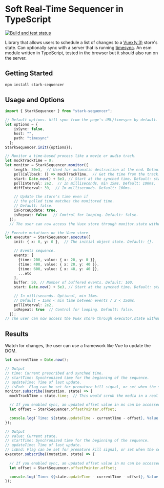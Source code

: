 # Soft Real-Time Sequencer in TypeScript

[![Build and test status](https://github.com/WeWatchWall/stark-sequencer/workflows/Lint%20and%20test/badge.svg)](https://github.com/WeWatchWall/stark-sequencer/actions?query=workflow%3A%22Lint+and+test%22)

Library that allows users to schedule a list of changes to a [Vuex(v.3)](https://vuex.vuejs.org/api/) store's state. Can optionally sync with a server that is running [timesync](https://www.npmjs.com/package/timesync). An esm module written in TypeScript, tested in the browser but it should also run on the server.

## Getting Started

```bash
npm install stark-sequencer
```

## Usage and Options

```typescript
import { StarkSequencer } from "stark-sequencer";

// Default options. Will sync from the page's URL/timesync by default.
let options = {
    isSync: false,
    host: "",
    path: "timesync"
  };
StarkSequencer.init({options});

// Monitor a time-based process like a movie or audio track.
let mockTrackTime = 0;
let monitor = StarkSequencer.monitor({
    length: 30e3,  // Used for automatic destruction at the end. Default: 10 min.
    pollCallback: () => mockTrackTime,  // Get the time from the track.
    start: Date.now() + 5e3, // Start at the synched time. Default: starts immediately.
    pollInterval: 2e2,  // In milliseconds, min 15ms. Default: 100ms.
    diffInterval: 30,  // In milliseconds. Default: 100ms.

    // Update the store's time even if 
    // the polled time matches the monitored time.
    // Default: false.
    isForceUpdate: true,
    isRepeat: false   // Control for looping. Default: false.
  });
  // The user can now access the Vuex store through monitor.state without calling load().

// Execute mutations on the Vuex store.
let executor = StarkSequencer.execute({
    init: { x: 0, y: 0 },  // The initial object state. Default: {}.

    // Events sequence.
    events: [
      {time: 200, value: { x: 20, y: 0 }},
      {time: 400, value: { x: 20, y: 40 }},
      {time: 600, value: { x: 40, y: 40 }},
      ...etc
    ],
    buffer: 50, // Number of buffered events. Default: 100.
    start: Date.now() + 5e3, // Start at the synched time. Default: starts immediately.

    // In milliseconds. Optional, min 15ms. 
    // Default = 15ms < min time between events / 2 < 150ms.
    pollInterval: 2e2,
    isRepeat: true  // Control for looping. Default: false.
  });
// The user can now access the Vuex store through executor.state without calling load().
```

## Results

Watch for changes, the user can use a framework like Vue to update the DOM.

```typescript
let currentTime = Date.now();

// Output
// time: Current prescribed and synched time.
// startTime: Synchronized time for the beginning of the sequence.
// updateTime: Time of last update.
// isEnd:  Flag can be set for premature kill signal, or set when the sequence is finished.
monitor.subscribe((mutation, state) => {
  mockTrackTime = state.time;  // This would scrub the media in a real use case.

  // If you enabled sync, an updated offset value in ms can be accessed here.
  let offset = StarkSequencer.offsetPointer.offset;

  console.log(`Time: ${state.updateTime - currentTime - offset}, Value: ${mockTrackTime}`);
});

// Output
// value: Current state.
// startTime: Synchronized time for the beginning of the sequence.
// updateTime: Time of last update.
// isEnd: Flag can be set for premature kill signal, or set when the sequence is finished.
executor.subscribe((mutation, state) => {
  
  // If you enabled sync, an updated offset value in ms can be accessed here.
  let offset = StarkSequencer.offsetPointer.offset;

  console.log(`Time: ${state.updateTime - currentTime - offset}, Value: ${state.value}`);
});
```
